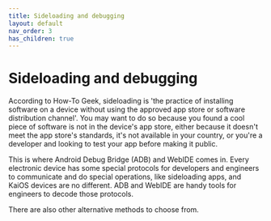 ```yaml
---
title: Sideloading and debugging
layout: default
nav_order: 3
has_children: true
---
```

# Sideloading and debugging

According to How-To Geek, sideloading is 'the practice of installing software on a device without using the approved app store or software distribution channel'. You may want to do so because you found a cool piece of software is not in the device's app store, either because it doesn't meet the app store's standards, it's not available in your country, or you're a developer and looking to test your app before making it public.

This is where Android Debug Bridge (ADB) and WebIDE comes in. Every electronic device has some special protocols for developers and engineers to communicate and do special operations, like sideloading apps, and KaiOS devices are no different. ADB and WebIDE are handy tools for engineers to decode those protocols.

There are also other alternative methods to choose from.